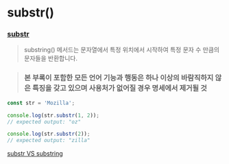 # substr()

### [substr](https://developer.mozilla.org/ko/docs/Web/JavaScript/Reference/Global_Objects/String/substr)
> substring() 메서드는 문자열에서 특정 위치에서 시작하여 특정 문자 수 만큼의 문자들을 반환합니다.

> ### 본 부록이 포함한 모든 언어 기능과 행동은 하나 이상의 바람직하지 않은 특징을 갖고 있으며 사용처가 없어질 경우 명세에서 제거될 것

```js
const str = 'Mozilla';

console.log(str.substr(1, 2));
// expected output: "oz"

console.log(str.substr(2));
// expected output: "zilla"

```

[substr VS substring](https://webclub.tistory.com/20)
